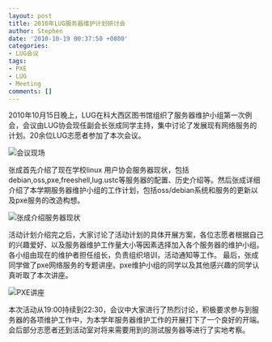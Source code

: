 ```yaml
---
layout: post
title: 2010年LUG服务器维护计划研讨会
author: Stephen
date: '2010-10-19 00:37:50 +0800'
categories:
- LUG会议
tags:
- PXE
- LUG
- Meeting
comments: []
---
```

2010年10月15日晚上，LUG在科大西区图书馆组织了服务器维护小组第一次例会，会议由LUG协会现任副会长张成同学主持，集中讨论了发展现有网络服务的计划。20余位LUG志愿者参加了本次会议。

![会议现场](http://hfs.mirrors.asia/ae25e0edd799527bb823d2939eea7c3321ce9ccc22bf2518dade471f10559778?type=image/jpeg)

张成首先介绍了现在学校linux 用户协会服务器现状，包括debian,oss,pxe,freeshell,lug.ustc等服务器的配置、历史介绍等。然后张成详细介绍了本学期服务器维护小组的工作计划，包括oss/debian系统和服务的更新以及pxe服务的改造构想。

![张成介绍服务器现状](http://hfs.mirrors.asia/fb78fab235c36233926f0324e238b956cc7ba07d9926d8aa678138367e06d9a0?type=image/jpeg)

活动计划介绍完之后，大家讨论了活动计划的具体开展方案，各位志愿者根据自己的兴趣爱好、以及服务器维护工作量大小等因素选择加入各个服务器的维护小组。各小组由现在的维护者担任组长，负责组织培训，活动通知等工作。 最后，张成同学做了pxe网络服务的专题讲座。pxe维护小组的同学以及其他感兴趣的同学认真听取了本次讲座。

![PXE讲座](http://hfs.mirrors.asia/7b51b24c537cf9f52df6140e00505ef488f5d7dd00e9c2112681ee0592ec9f3f?type=image/jpeg)

本次活动从19:00持续到22:30，会议中大家进行了热烈讨论，积极要求参与到服务器的各项维护工作中，为本学年服务器维护工作的开展打下了一个良好的开端。会后部分志愿者还到活动室对将来需要用到的测试服务器等进行了实地考察。
